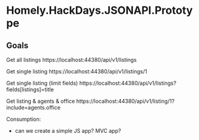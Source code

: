 # Homely.HackDays.JSONAPI.Prototype

## Goals
Get all listings
https://localhost:44380/api/v1/listings

Get single listing
https://localhost:44380/api/v1/listings/1

Get single listing (limit fields)
https://localhost:44380/api/v1/listings?fields[listings]=title


Get listing & agents & office
https://localhost:44380/api/v1/listing/1?include=agents.office


Consumption:
- can we create a simple JS app? MVC app? 
